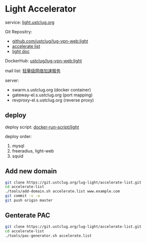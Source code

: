 # Light Accelerator

service: [light.ustclug.org](https://light.ustclug.org)

Git Repositry: 

* [github.com/ustclug/lug-vpn-web:light](https://github.com/ustclug/lug-vpn-web/tree/light)
* [accelerate list](https://git.ustclug.org/lug-light/accelerate-list)
* [light doc](https://git.ustclug.org/lug-light/light-doc)

DockerHub: [ustclug/lug-vpn-web:light](https://hub.docker.com/r/ustclug/lug-vpn-web/)

mail list: [轻量级网络加速服务](https://groups.google.com/d/topic/ustc_lug/EZAL7OdJa_E/discussion)

server:

* swarm.s.ustclug.org (docker container)
* gateway-el.s.ustclug.org (port mapping)
* revproxy-el.s.ustclug.org (reverse proxy)

## deploy

deploy script: [docker-run-script/light](https://git.ustclug.org/ustclug/docker-run-script/tree/master/light)

deploy order:

1. mysql
2. freeradius, light-web
3. squid

## Add new domain

```sh
git clone https://git.ustclug.org/lug-light/accelerate-list.git
cd accelerate-list
./tools/add-domain.sh accelerate.list www.example.com
git commit -v -a
git push origin master
```

## Genterate PAC

```sh
git clone https://git.ustclug.org/lug-light/accelerate-list.git
cd accelerate-list
./tools/pac-generator.sh accelerate.list
```

